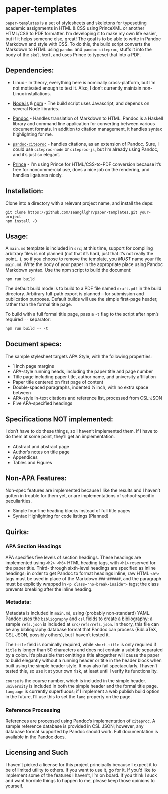 # paper-templates

`paper-templates` is a set of stylesheets and skeletons for typesetting academic
assignments in HTML & CSS using PrinceXML or another HTML/CSS to PDF formatter.
I’m developing it to make my own life easier, but if it helps someone else,
great! The goal is to be able to write in Pandoc Markdown and style with CSS.
To do this, the build script converts the Markdown to HTML using `pandoc` and
`pandoc-citeproc`, stuffs it into the body of the `skel.html`, and uses Prince
to typeset that into a PDF.

## Dependencies:

- Linux - In theory, everything here is nominally cross-platform, but I’m not
  motivated enough to test it. Also, I don’t currently maintain non-Linux
  installations.

- [Node.js](https://nodejs.org/en/) & [npm](https://www.npmjs.com/) - The build
  script uses Javascript, and depends on several Node libraries.

- [Pandoc](https://github.com/jgm/pandoc) - Handles translation of Markdown to
  HTML. Pandoc is a Haskell library and command line application for converting
  between various document formats. In addition to citation management, it
  handles syntax highlighting for me.
- [`pandoc-citeproc`](https://github.com/jgm/pandoc-citeproc) - handles
  citations, as an extension of Pandoc. Sure, I could use `citeproc-node` or
  `citeproc-js`, but I’m already using Pandoc, and it’s just so elegant.
- [Prince](https://www.princexml.com/) - I’m using Prince for HTML/CSS-to-PDF
  conversion because it’s free for noncommercial use, does a nice job on the
  rendering, and handles ligatures nicely.

## Installation:

Clone into a directory with a relevant project name, and install the deps:

~~~
git clone https://github.com/seangllghr/paper-templates.git your-project
npm install -D
~~~

## Usage:

A `main.md` template is included in `src`; at this time, support for compiling
arbitrary files is not planned (not that it’s hard, just that it’s not really
the point...), so if you choose to remove the template, you *MUST* name your
file `main.md`. Write the body of your paper in the appropriate place using
Pandoc Markdown syntax. Use the npm script to build the document:

`npm run build`

The default build mode is to build to a PDF file named `draft.pdf` in the build
directory. Arbitrary full-path export is planned&mdash;for submission and
publication purposes. Default builds will use the simple first-page header,
rather than the formal title page.

To build with a full formal title page, pass a `-t` flag to the script after
npm’s required `--` separator:

`npm run build -- -t`

## Document specs:

The sample stylesheet targets APA Style, with the following properties:

- 1 inch page margins
- APA-style running heads, including the paper title and page number
- Title page including paper title, author name, and university affiliation
- Paper title centered on first page of content
- Double-spaced paragraphs, indented ½ inch, with no extra space between
- APA-style in-text citations and reference list, processed from CSL-JSON
- Five APA-specified headings

## Specifications NOT implemented:

I don’t have to do these things, so I haven’t implemented them. If I have to do
them at some point, they’ll get an implementation.

- Abstract and abstract page
- Author’s notes on title page
- Appendices
- Tables and Figures

## Non-APA Features:

Non-spec features are implemented because I like the results and I haven’t
gotten in trouble for them yet, or are implementations of school-specific
peculiarities.

- Simple four-line heading blocks instead of full title pages
- Syntax Highlighting for code listings (Planned)

## Quirks:

### APA Section Headings

APA specifies five levels of section headings. These headings are implemented
using `<h2>`-`<h6>` HTML heading tags, with `<h1>` reserved for the paper title.
Third- through sixth-level headings are specified as inline headings; in order
to get Pandoc to format headings inline, raw HTML `<h*>` tags must be used in
place of the Markdown `###`-`######`, and the paragraph must be explicitly
wrapped in `<p class="no-break-inside">` tags; the class prevents breaking after
the inline heading.

### Metadata:

Metadata is included in `main.md`, using (probably non-standard) YAML. Pandoc
uses the `bibliography` and `csl` fields to create a bibliography; a sample
`refs.json` is included at `src/refs/refs.json`. In theory, this file can be any
bibliography database format that Pandoc can process (BibLaTeX, CSL JSON,
possibly others), but I haven’t tested it.

The `title` field is nominally required, while `short-title` is only required if
`title` is longer than 50 characters and does not contain a subtitle separated
by a colon. It’s plausible that omitting a title altogether will cause the paper
to build elegantly without a running header or title in the header block when
built using the simple header style. It may also fail spectacularly. I haven’t
tested this, so use it at your own risk, at least until I verify its
functionality.

`course` is the course number, which is included in the simple header.
`university` is included in both the simple header and the formal title page.
`language` is currently superfluous; if I implement a web publish build option
in the future, I’ll use this to set the `lang` property on the page.

### Reference Processing

References are processed using Pandoc’s implementation of `citeproc`. A
sample reference database is provided in CSL JSON; however, any database
format supported by Pandoc should work. Full documentation is available in the
[Pandoc docs](http://pandoc.org/MANUAL.html#citations).

## Licensing and Such

I haven’t picked a license for this project principally because I expect it to
be of limited utility to others. If you want to use it, go for it. If you’d like
to implement some of the features I haven’t, I’m on board. If you think I suck
and want horrible things to happen to me, please keep those opinions to
yourself.
